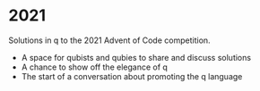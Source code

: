 # 2021
Solutions in q to the 2021 Advent of Code competition. 

* A space for qubists and qubies to share and discuss solutions
* A chance to show off the elegance of q
* The start of a conversation about promoting the q language 
